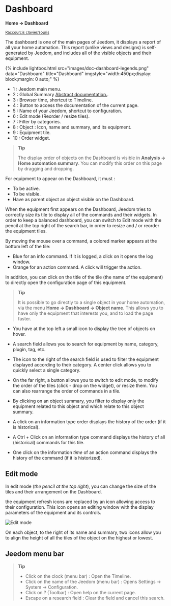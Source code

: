 # Dashboard

**Home → Dashboard**

<small>[Raccourcis clavier/souris](shortcuts.md)</small>

The dashboard is one of the main pages of Jeedom, it displays a report of all your home automation.
This report (unlike views and designs) is self-generated by Jeedom, and includes all of the visible objects and their equipment.

{% include lightbox.html src="images/doc-dashboard-legends.png" data="Dashboard" title="Dashboard" imgstyle="width:450px;display: block;margin: 0 auto;" %}

- 1 : Jeedom main menu.
- 2 : Global Summary [Abstract documentation.](/en_US/concept/summary).
- 3 : Browser time, shortcut to Timeline.
- 4 : Button to access the documentation of the current page.
- 5 : Name of your Jeedom, shortcut to configuration.
- 6 : Edit mode (Reorder / resize tiles).
- 7 : Filter by categories.
- 8 : Object : Icon, name and summary, and its equipment.
- 9 : Equipment tile.
- 10 : Order widget.

> **Tip**
>
> The display order of objects on the Dashboard is visible in **Analysis → Home automation summary**. You can modify this order on this page by dragging and dropping.

For equipment to appear on the Dashboard, it must :

- To be active.
- To be visible.
- Have as parent object an object visible on the Dashboard.

When the equipment first appears on the Dashboard, Jeedom tries to correctly size its tile to display all of the commands and their widgets.
In order to keep a balanced dashboard, you can switch to Edit mode with the pencil at the top right of the search bar, in order to resize and / or reorder the equipment tiles.

By moving the mouse over a command, a colored marker appears at the bottom left of the tile:

- Blue for an info command. If it is logged, a click on it opens the log window.
- Orange for an action command. A click will trigger the action.

In addition, you can click on the title of the tile (the name of the equipment) to directly open the configuration page of this equipment.

> **Tip**
>
> It is possible to go directly to a single object in your home automation, via the menu **Home → Dashboard → Object name**.
> This allows you to have only the equipment that interests you, and to load the page faster.

- You have at the top left a small icon to display the tree of objects on hover.
- A search field allows you to search for equipment by name, category, plugin, tag, etc.
- The icon to the right of the search field is used to filter the equipment displayed according to their category. A center click allows you to quickly select a single category.
- On the far right, a button allows you to switch to edit mode, to modify the order of the tiles (click - drop on the widget), or resize them. You can also rearrange the order of commands in a tile.

- By clicking on an object summary, you filter to display only the equipment related to this object and which relate to this object summary.

- A click on an information type order displays the history of the order (if it is historical).
- A Ctrl + Click on an information type command displays the history of all (historical) commands for this tile.
- One click on the information _time_ of an action command displays the history of the command (if it is historized).

## Edit mode

In edit mode (_the pencil at the top right_), you can change the size of the tiles and their arrangement on the Dashboard.

the equipment refresh icons are replaced by an icon allowing access to their configuration. This icon opens an editing window with the display parameters of the equipment and its controls.

![Edit mode](./images/EditDashboardModal.gif)

On each object, to the right of its name and summary, two icons allow you to align the height of all the tiles of the object on the highest or lowest.

## Jeedom menu bar

> **Tip**
>
> - Click on the clock (menu bar) : Open the Timeline.
> - Click on the name of the Jeedom (menu bar) : Opens Settings → System → Configuration.
> - Click on ? (Toolbar) : Open help on the current page.
> - Escape on a research field : Clear the field and cancel this search.
